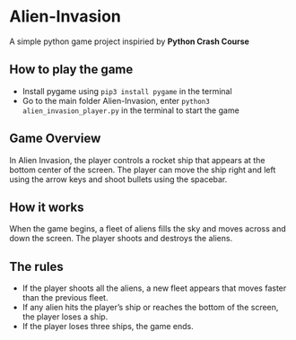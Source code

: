 # Alien-Invasion
  A simple python game project inspiried by  **Python Crash Course**
  
## How to play the game
- Install pygame using ```pip3 install pygame``` in the terminal
- Go to the main folder Alien-Invasion, enter ```python3 alien_invasion_player.py``` in the terminal to start the game

## Game Overview
In Alien Invasion, the player controls a rocket ship that appears at the bottom center of the screen. 
The player can move the ship right and left using the arrow keys and shoot bullets using the spacebar.

## How it works
When the game begins, a fleet of aliens fills the sky and moves across and down the screen.
The player shoots and destroys the aliens. 

## The rules 
- If the player shoots all the aliens, a new fleet appears that moves faster than the previous fleet. 
- If any alien hits the player’s ship or reaches the bottom of the screen, the player loses a ship. 
- If the player loses three ships, the game ends.

